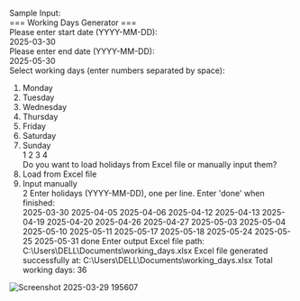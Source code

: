 Sample Input: <br>
=== Working Days Generator ===<br>
Please enter start date (YYYY-MM-DD):<br>
2025-03-30<br>
Please enter end date (YYYY-MM-DD):<br>
2025-05-30<br>
Select working days (enter numbers separated by space):<br>
1. Monday<br>
2. Tuesday<br>
3. Wednesday<br>
4. Thursday<br>
5. Friday<br>
6. Saturday<br>
7. Sunday<br>
1 2 3 4<br>
Do you want to load holidays from Excel file or manually input them?<br>
1. Load from Excel file<br>
2. Input manually<br>
2
Enter holidays (YYYY-MM-DD), one per line. Enter 'done' when finished:<br>
2025-03-30
2025-04-05
2025-04-06
2025-04-12
2025-04-13
2025-04-19
2025-04-20
2025-04-26
2025-04-27
2025-05-03
2025-05-04
2025-05-10
2025-05-11
2025-05-17
2025-05-18
2025-05-24
2025-05-25
2025-05-31
done
Enter output Excel file path:
C:\Users\DELL\Documents\working_days.xlsx
Excel file generated successfully at: C:\Users\DELL\Documents\working_days.xlsx
Total working days: 36


![Screenshot 2025-03-29 195607](https://github.com/user-attachments/assets/7cec2e7e-1040-4894-9d58-e759a5bfffdd)

